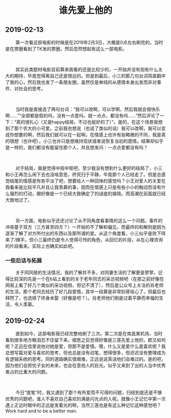 <h1 align="center">谁先爱上他的</h1>

## 2019-02-13

   第一次看这部电影的时候是在2019年2月3日，大概是0点左右刷完的。当时是在票圈看到了TK发的票圈，然后忽然想起有这么一部电影。

<br/>

   其实此类题材电影目前算来我看的还是比较少的，一开始并没有抱有什么太大的期待，毕竟觉得离自己还是很远的。但是到最后，小三的那几句台词简直戳中了我的心，然后我也发了一条朋友圈，虽然仅是单纯的从感情本身出发而非对事件、对社会的思考。

<br/>

   当时我是直接选了两句台词：“我可以改啊，可以学啊，然后我就会很快乐啊……”“全部都是假的吗，没有一点爱吗，就一点点，都没有吗……”然后评论了一下：“真的很扎心（又是happy结局，不过也挺好的了）”。是的，在这个场景我想到了那个农大的小可爱。之前我也想说（也说了类似的话）我可以改啊，我可以变成你想要的啊，然后我们就可以在一起啊。在情感上也许有些略微的不同，我是真的很想（也许吧），小三也许只是想维持现状或者说恢复当初的感情。结果却似乎是一样的，我们都没有能留住那个人，并且想发问：一点点爱都没有吗？

<br/>

   对于结局，我是觉得中规中矩吧，至少我没有想到什么更好的结局了，小三和小王再怎么闹下去也没啥意思，终究归于平静，毕竟那个人已经走了。但是总感觉结尾的情感是有些平淡了吧，想要给人一种回味的感觉吗？小王对爱人的关爱在我看来是比较平凡并且让我羡慕的事，因而在情感上只是有些小小的触动而没有什么强烈的打动，跟好像是一个已经大致确定了的谜底的揭晓。而高潮在前面就已经大致地过了。

<br/>

   另一方面，电影似乎还还讨论了从不同角度看事情的这么一个问题。事件的冲突基于双方（三方甚至四方？）一开始的不了解和偏见，而最终的和解则是因为逐渐了解了对方所付出的东西以及那所谓的爱。从这个角度看，小三似乎是败下阵来了/摊手。但小三最终仍是令人觉得可怜的角色，从回忆的片段，从在心理咨询的片段看来。实际上也确实如此吧。

### 一些后话与拓展

   关于同同居的生活情况，我的了解并不多，对同妻生活的了解更是寥寥。记得比较深的先是一个在b站上看到的关于老年同志的采访视频吧（在那之前好像在网易上看了好几个类似的采访视频，但记不清了），然后是公众号上关注的肖老师的生活。那个老同志经历了好几段爱情，其中一段算是非常刻骨铭心了，但最后也释然了，也选择了终身未娶（好像是吧？）。肖老师他们倒是过着平静而幸福的生活，令人羡慕。

## 2019-02-24

   直到如今，这部电影我已经完整地刷了三次。第二次是在南昌某机场，当时看到很多地方眼泪忍不住留下来。细思之后觉得好像是三莲先爱上他的，那又如何呢？正远在信里说他对她是爱，但那不是爱情。嗯，什么又是爱什么是喜欢呢？我总想写篇对爱与喜欢的思考，但也总是没有动笔，想得很多，但迟迟没有整理成为有逻辑系统的思考。同的道路确实很艰难，正远说说真话他们会难过的。是的吧，因为他们会担忧子女的未来，也会在意他人的目光。似乎又来到了出的人当中优秀者占的比重大的问题。

<br/>

   今日“提笔”时，我又遇到了那个有所爱而不可得的问题，归结到底还是不够优秀的问题吧，谁人不喜欢自己喜欢的满是闪光点的人呢。就像小王记忆中第一次遇上正远时眼中的正远是发着光的啊，当然三莲也是有这么种记忆这种感觉吧？Work hard and to be a better man.